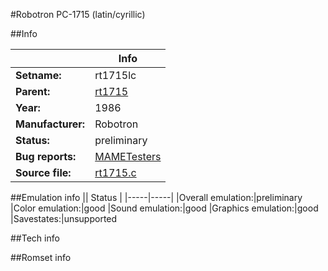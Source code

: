 #Robotron PC-1715 (latin/cyrillic)

##Info

||Info|
|-----|-----|
|**Setname:**|rt1715lc
|**Parent:**|[rt1715](rt1715.md)
|**Year:**|1986
|**Manufacturer:**|Robotron
|**Status:**|preliminary
|**Bug reports:**|[MAMETesters](http://mametesters.org/view_all_set.php?type=1&temporary=y&search=rt1715.c)
|**Source file:**|[rt1715.c](https://github.com/mamedev/mame/blob/master/src/mess/drivers/rt1715.c)

##Emulation info
|| Status |
|-----|-----|
|Overall emulation:|preliminary
|Color emulation:|good
|Sound emulation:|good
|Graphics emulation:|good
|Savestates:|unsupported

##Tech info

##Romset info

<!--- START OF EDITED COMMENT DO NOT TOUCH TEXT ABOVE-->
